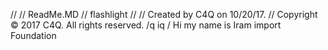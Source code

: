 //
//  ReadMe.MD
//  flashlight
//
//  Created by C4Q on 10/20/17.
//  Copyright © 2017 C4Q. All rights reserved.
/q
iq
/
Hi my name is Iram 
import Foundation
